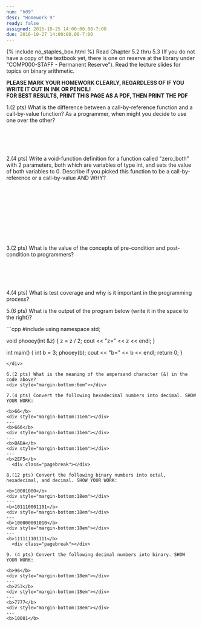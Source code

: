 ```yaml
---
num: "h09"
desc: "Homework 9"
ready: false
assigned: 2016-10-25 14:00:00.00-7:00
due: 2016-10-27 14:00:00.00-7:00
---
```

{% include no_staples_box.html %}
Read Chapter 5.2 thru 5.3 (If you do not have a copy of the textbook yet, there is one on reserve at the library under "COMP000-STAFF - Permanent Reserve"). Read the lecture slides for topics on binary arithmetic.

<b>PLEASE MARK YOUR HOMEWORK CLEARLY, REGARDLESS OF IF YOU WRITE IT OUT IN INK OR PENCIL!<br/>
FOR BEST RESULTS, PRINT THIS PAGE AS A PDF, THEN PRINT THE PDF</b>

1.(2 pts) What is the difference between a call-by-reference function and a call-by-value function? As a programmer, when might you decide to use one over the other?
<div style="margin-bottom:6em"></div>

2.(4 pts) Write a void-function definition for a function called "zero_both" with 2 parameters, both which are variables of type int, and sets the value of both variables to 0. Describe if you picked this function to be a call-by-reference or a call-by-value AND WHY?
<div style="margin-bottom:12em"></div>

3.(2 pts) What is the value of the concepts of pre-condition and post-condition to programmers?
<div style="margin-bottom:6em"></div>

4.(4 pts) What is test coverage and why is it important in the programming process? 
  <div class="pagebreak"></div>

5.(6 pts) What is the output of the program below (write it in the space to the right)?

<div markdown="1">
```cpp
#include <iostream>
using namespace std;

void phooey(int &z) {
	z = z / 2;
	cout << "z=" << z << endl; 
	}

int main() {
	int b = 3;
	phooey(b);
	cout << "b=" << b << endl; 
	return 0;
	}
```
</div>

6.(2 pts) What is the meaning of the ampersand character (&) in the code above?
<div style="margin-bottom:6em"></div>

7.(4 pts) Convert the following hexadecimal numbers into decimal. SHOW YOUR WORK:

<b>66</b>
<div style="margin-bottom:11em"></div>
---
<b>666</b>
<div style="margin-bottom:11em"></div>
---
<b>BABA</b>
<div style="margin-bottom:11em"></div>
---
<b>2EF5</b>
  <div class="pagebreak"></div>

8.(12 pts) Convert the following binary numbers into octal, hexadecimal, and decimal. SHOW YOUR WORK:

<b>10001000</b>
<div style="margin-bottom:18em"></div>
---
<b>101110001101</b>
<div style="margin-bottom:18em"></div>
---
<b>100000001010</b>
<div style="margin-bottom:18em"></div>
---
<b>111111101111</b>
  <div class="pagebreak"></div>

9. (4 pts) Convert the following decimal numbers into binary. SHOW YOUR WORK:

<b>96</b>
<div style="margin-bottom:18em"></div>
---
<b>253</b>
<div style="margin-bottom:18em"></div>
---
<b>7777</b>
<div style="margin-bottom:18em"></div>
---
<b>10001</b>

